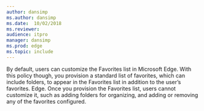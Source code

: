 ```yaml
---
author: dansimp
ms.author: dansimp
ms.date:  10/02/2018
ms.reviewer: 
audience: itpromanager: dansimp
ms.prod: edge
ms.topic: include
---
```


By default, users can customize the Favorites list in Microsoft Edge. With this policy though, you provision a standard list of favorites, which can include folders, to appear in the Favorites list in addition to the user’s favorites. Edge. Once you provision the Favorites list, users cannot customize it, such as adding folders for organizing, and adding or removing any of the favorites configured. 
